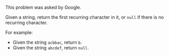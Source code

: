 This problem was asked by Google.

Given a string, return the first recurring character in it, or `null` if there is no recurring character.

For example:

- Given the string `acbbac`, return `b`.
- Given the string `abcdef`, return `null`.
